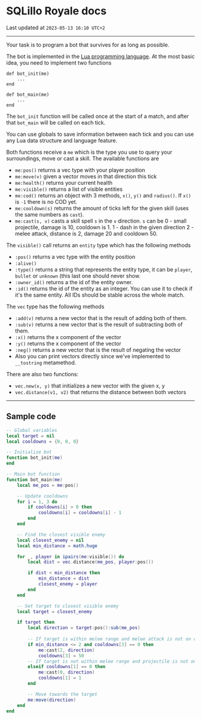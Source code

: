 # SQLillo Royale docs

Last updated at `2023-05-13 16:10 UTC+2`

---

Your task is to program a bot that survives for as long as possible.

The bot is implemented in the [Lua programming language](https://devhints.io/lua).
At the most basic idea, you need to implement two functions
```
def bot_init(me)
	...
end

def bot_main(me)
	...
end
```

The `bot_init` function will be called once at the start of a match, 
and after that `bot_main` will be called on each tick.

You can use globals to save information between each tick and you can use any Lua 
data structure and language feature.

Both functions receive a `me` which is the type you use to query your surroundings,
move or cast a skill. The available functions are

* `me:pos()` returns a vec type with your player position
* `me:move(v)` given a vector moves in that direction this tick
* `me:health()` returns your current health
* `me:visible()` returns a list of visible entities
* `me:cod()` returns an object with 3 methods, `x()`, `y()` and `radius()`. If `x()` is `-1` there is no COD yet.
* `me:cooldown(s)` returns the amount of ticks left for the given skill (uses the same numbers as `cast`). 
* `me:cast(s, v)` casts a skill spell `s` in the `v` direction. 
	`s` can be 0 - small projectile, damage is 10, cooldown is 1.
	         1 - dash in the given direction
			 2 - melee attack, distance is 2, damage 20 and cooldown 50.

The `visible()` call returns an `entity` type which has the following methods

* `:pos()` returns a vec type with the entity position
* `:alive()` 
* `:type()` returns a string that represents the entity type, it can be `player`, `bullet` or `unknown` (this last one should never show.
* `:owner_id()` returns a the id of the entity owner.
* `:id()` returns the id of the entity as an integer. You can use it to check if it's the same entity. All IDs should be stable across the whole match.

The `vec` type has the following methods

* `:add(v)` returns a new vector that is the result of adding both of them.
* `:sub(v)` returns a new vector that is the result of subtracting both of them.
* `:x()` returns the x component of the vector
* `:y()` returns the x component of the vector
* `:neg()` returns a new vector that is the result of negating the vector
* Also you can print vectors directly since we've implemented to `__tostring` metamethod.

There are also two functions:

* `vec.new(x, y)` that initializes a new vector with the given x, y
* `vec.distance(v1, v2)` that returns the distance between both vectors

---

## Sample code

```lua
-- Global variables
local target = nil
local cooldowns = {0, 0, 0}

-- Initialize bot
function bot_init(me)
end

-- Main bot function
function bot_main(me)
    local me_pos = me:pos()

    -- Update cooldowns
    for i = 1, 3 do
        if cooldowns[i] > 0 then
            cooldowns[i] = cooldowns[i] - 1
        end
    end

    -- Find the closest visible enemy
    local closest_enemy = nil
    local min_distance = math.huge

    for _, player in ipairs(me:visible()) do
        local dist = vec.distance(me_pos, player:pos())

        if dist < min_distance then
            min_distance = dist
            closest_enemy = player
        end
    end

    -- Set target to closest visible enemy
    local target = closest_enemy

    if target then
        local direction = target:pos():sub(me_pos)
        
        -- If target is within melee range and melee attack is not on cooldown, use melee attack
        if min_distance <= 2 and cooldowns[3] == 0 then
            me:cast(2, direction)
            cooldowns[3] = 50
        -- If target is not within melee range and projectile is not on cooldown, use projectile
        elseif cooldowns[1] == 0 then
            me:cast(0, direction)
            cooldowns[1] = 1
        end

        -- Move towards the target
        me:move(direction)
    end
end
```

